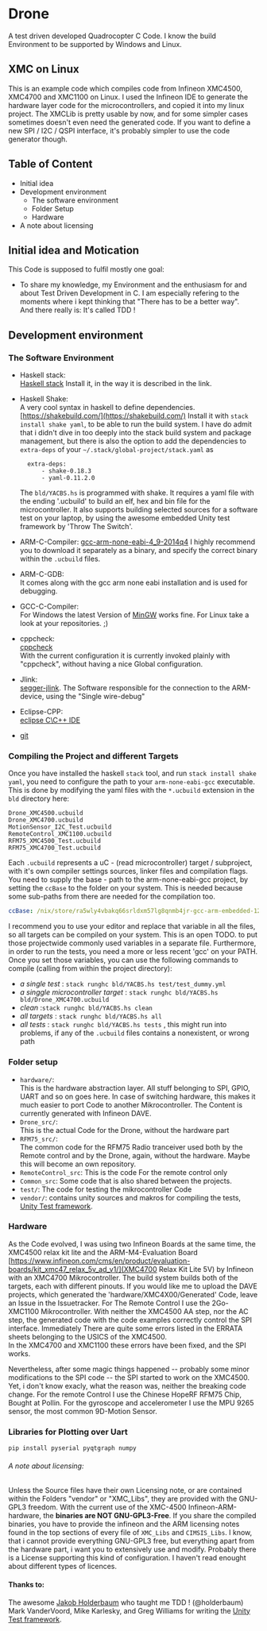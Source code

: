 # Drone
A test driven developed Quadrocopter C Code. 
I know the build Environment to be supported by Windows and Linux. 

## XMC on Linux
This is an example code which compiles code from Infineon XMC4500, XMC4700 and XMC1100 on Linux. 
I used the Infineon IDE to generate the hardware layer code for the microcontrollers, and copied it into 
my linux project. The XMCLib is pretty usable by now, and for some simpler cases sometimes doesn't even need 
the generated code. If you want to define a new SPI / I2C / QSPI interface, it's probably simpler to use the code generator though.

## Table of Content
* Initial idea 
* Development environment 
    * The software environment
    * Folder Setup
    * Hardware 
* A note about licensing

## Initial idea and Motication
This Code is supposed to fulfil mostly one goal:
* To share my knowledge, my Environment and the enthusiasm for and about Test Driven Development in C. 
    I am especially refering to the moments where i kept thinking that "There has to be a better way".  
    And there really is: It's called TDD !

## Development environment 
### The Software Environment 
- Haskell stack:  
  [Haskell stack](https://docs.haskellstack.org/en/stable/README/)
  Install it, in the way it is described in the link. 
- Haskell Shake:  
  A very cool syntax in haskell to define dependencies.
  [https://shakebuild.com/](https://shakebuild.com/) 
  Install it with `stack install shake yaml`, to be able to run the build system. 
  I have do admit that i didn't dive in too deeply into the stack build system and 
  package management, but there is also the option to add the dependencies to 
  `extra-deps` of your `~/.stack/global-project/stack.yaml` as
  
		extra-deps:
			- shake-0.18.3
			- yaml-0.11.2.0
					
	The `bld/YACBS.hs` is programmed with shake. 
	It requires a yaml file with the ending '.ucbuild' to build 
	an elf, hex and bin file for the microcontroller.
	It also supports building selected sources
	for a software test on your laptop, by using the awesome embedded 
	Unity test framework by 'Throw The Switch'.

- ARM-C-Compiler: 
  [gcc-arm-none-eabi-4_9-2014q4](https://launchpad.net/gcc-arm-embedded/+milestone/4.9-2014-q4-major)  I highly recommend you to download it separately as a binary, 
  and specify the correct binary within the `.ucbuild` files.
- ARM-C-GDB:  
  It comes along with the gcc arm none eabi installation and is used for debugging.  
- GCC-C-Compiler:  
  For Windows the latest Version of [MinGW](http://www.mingw.org/) works fine. 
  For Linux take a look at your repositories. ;)  
- cppcheck:  
  [cppcheck](http://cppcheck.sourceforge.net/)  
  With the current configuration  it is currently invoked plainly with "cppcheck", 
  without having a nice Global configuration.  
- Jlink:  
  [segger-jlink](https://www.segger.com/jlink-software.html). 
  The Software responsible for the connection to the ARM-device, using the "Single wire-debug"  
- Eclipse-CPP:    
  [eclipse C\C++ IDE](http://www.eclipse.org/downloads/packages/eclipse-ide-cc-developers/mars2)  
- [git](https://git-scm.com/)

### Compiling the Project and different Targets
Once you have installed the haskell `stack` tool, and run `stack install shake yaml`, you need to configure 
the path to your `arm-none-eabi-gcc` executable. This is done by modifying the yaml files with the `*.ucbuild` 
extension in the `bld` directory here:
```
Drone_XMC4500.ucbuild
Drone_XMC4700.ucbuild
MotionSensor_I2C_Test.ucbuild
RemoteControl_XMC1100.ucbuild
RFM75_XMC4500_Test.ucbuild
RFM75_XMC4700_Test.ucbuild
```
Each `.ucbuild` represents a uC - (read microcontroller) target / subproject, with it's own compiler settings sources, linker files and compilation flags. 
You need to supply the  base - path to the arm-none-eabi-gcc project, by setting the `ccBase` to the folder on your system.
This is needed because some sub-paths from there are needed for the compilation too.  
``` yaml
ccBase: /nix/store/ra5wly4vbakq66srldxm57lg8qnmb4jr-gcc-arm-embedded-12.3.rel1  ## change here. Resulting path should be without the '/' at the end
```
I recommend you to use your editor and replace that variable in all the files, so all targets can be compiled on your system. This is an open TODO.
to put those projectwide commonly used variables in a separate file.
Furthermore, in order to run the tests, you need a more or less recent 'gcc' on your PATH.
Once you set those variables, you can use the following commands to compile (calling from within the project directory): 

- *a single test* : `stack runghc bld/YACBS.hs test/test_dummy.yml` 
- *a singgle microcontroller target* : `stack runghc bld/YACBS.hs bld/Drone_XMC4700.ucbuild` 
- *clean* :`stack runghc bld/YACBS.hs clean` 
- *all targets* : `stack runghc bld/YACBS.hs all`
- *all tests* : `stack runghc bld/YACBS.hs tests` , this might run into problems, if any of the `.ucbuild` files 
  contains a nonexistent, or wrong path

### Folder setup
- `hardware/`:  	
  This is the hardware abstraction layer. 
  All stuff belonging to SPI, GPIO, UART and so on goes here.
  In case of switching hardware, this makes it much easier to 
  port Code to another Mikrocontroller. The Content is currently 
  generated with Infineon DAVE. 
- `Drone_src/`: 	
  This is the actual Code for the Drone, without the hardware part
- `RFM75_src/`: 	
  The common code for the RFM75 Radio tranceiver used both by the 
  Remote control and by the Drone, again, without the hardware.
  Maybe this will become an own repository.
- `RemoteControl_src`: 
  This is the code For the remote control only
- `Common_src`: 
  Some code that is also shared between the projects.
- `test/`: 
  The code for testing the mikrocontroller Code
- `vendor/`: 
  contains unity sources and makros for compiling the tests, [Unity Test framework](http://www.throwtheswitch.org/unity/).


### Hardware
As the Code evolved, I was using two Infineon Boards at the same time, the XMC4500 relax kit lite and
the ARM-M4-Evaluation Board
[https://www.infineon.com/cms/en/product/evaluation-boards/kit_xmc47_relax_5v_ad_v1/](XMC4700 Relax Kit Lite 5V)  by Infineon with an XMC4700 Mikrocontroller.
The build system builds both of the targets, each with different pinouts. 
If you would like me to upload the DAVE projects, 
which generated the 'hardware/XMC4X00/Generated' Code, leave an Issue in the Issuetracker.
For The Remote Control I use the 2Go-XMC1100 Mikrocontroller.
With neither the XMC4500 AA step, nor the AC step, the generated code with the code examples correctly control the SPI interface. Immediately
There are quite some errors listed in the ERRATA sheets belonging to the USICS of the XMC4500.  
In the XMC4700 and XMC1100 these errors have been fixed, and the SPI works.

Nevertheless, after some magic things happened -- probably some minor modifications 
to the SPI code -- the SPI started to work on the XMC4500. 
Yet, i don't know exacly, what the reason was, neither the breaking code change.
For the remote Control I use the Chinese HopeRF RFM75 Chip, Bought at Pollin.
For the gyroscope and accelerometer I use the MPU 9265 sensor, 
the most common 9D-Motion Sensor.

### Libraries for Plotting over Uart 

	pip install pyserial pyqtgraph numpy
	
###### A note about licensing:
Unless the Source files have their own Licensing note,
or are contained within the Folders "vendor" or "XMC_Libs",
they are provided with the GNU-GPL3 freedom. With the current use of the 
XMC-4500 Infineon-ARM-hardware, the **binaries are NOT GNU-GPL3-Free**. 
If you share the compiled binaries, you have to provide the infineon and the ARM 
licensing notes found in the top sections of every file of `XMC_Libs` and `CIMSIS_Libs`. 
I know, that i cannot provide everything GNU-GPL3 free, but everything apart
from the hardware part, i want you to extensively use and modify.
Probably there is a License supporting this kind of configuration.
I haven't read enought about different types of licences.

#### Thanks to:
   The awesome [Jakob Holderbaum](https://holderbaum.io/) who taught me TDD ! (@holderbaum)  
   Mark VanderVoord, Mike Karlesky, and Greg Williams for writing the [Unity Test framework](http://www.throwtheswitch.org/unity/).
